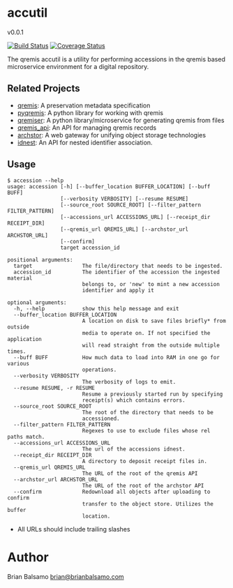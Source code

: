 # accutil

v0.0.1

[![Build Status](https://travis-ci.org/bnbalsamo/qremis_accutil.svg?branch=master)](https://travis-ci.org/bnbalsamo/qremis_accutil) [![Coverage Status](https://coveralls.io/repos/github/bnbalsamo/qremis_accutil/badge.svg?branch=master)](https://coveralls.io/github/bnbalsamo/qremis_accutil?branch=master)

The qremis accutil is a utility for performing accessions in the qremis based microservice environment for a digital repository.

## Related Projects

- [qremis](https://github.com/bnbalsamo/qremis): A preservation metadata specification
- [pyqremis](https://github.com/bnbalsamo/pyqremis): A python library for working with qremis
- [qremiser](https://github.com/bnbalsamo/qremiser): A python library/microservice for generating qremis from files
- [qremis_api](https://github.com/bnbalsamo/qremis_api): An API for managing qremis records
- [archstor](https://github.com/bnbalsamo/archstor): A web gateway for unifying object storage technologies
- [idnest](https://github.com/uchicago-library/idnest): An API for nested identifier association.



## Usage

```
$ accession --help
usage: accession [-h] [--buffer_location BUFFER_LOCATION] [--buff BUFF]
                 [--verbosity VERBOSITY] [--resume RESUME]
                 [--source_root SOURCE_ROOT] [--filter_pattern FILTER_PATTERN]
                 [--accessions_url ACCESSIONS_URL] [--receipt_dir RECEIPT_DIR]
                 [--qremis_url QREMIS_URL] [--archstor_url ARCHSTOR_URL]
                 [--confirm]
                 target accession_id

positional arguments:
  target                The file/directory that needs to be ingested.
  accession_id          The identifier of the accession the ingested material
                        belongs to, or 'new' to mint a new accession
                        identifier and apply it

optional arguments:
  -h, --help            show this help message and exit
  --buffer_location BUFFER_LOCATION
                        A location on disk to save files briefly* from outside
                        media to operate on. If not specified the application
                        will read straight from the outside multiple times.
  --buff BUFF           How much data to load into RAM in one go for various
                        operations.
  --verbosity VERBOSITY
                        The verbosity of logs to emit.
  --resume RESUME, -r RESUME
                        Resume a previously started run by specifying
                        receipt(s) which contains errors.
  --source_root SOURCE_ROOT
                        The root of the directory that needs to be
                        accessioned.
  --filter_pattern FILTER_PATTERN
                        Regexes to use to exclude files whose rel paths match.
  --accessions_url ACCESSIONS_URL
                        The url of the accessions idnest.
  --receipt_dir RECEIPT_DIR
                        A directory to deposit receipt files in.
  --qremis_url QREMIS_URL
                        The URL of the root of the qremis API
  --archstor_url ARCHSTOR_URL
                        The URL of the root of the archstor API
  --confirm             Redownload all objects after uploading to confirm
                        transfer to the object store. Utilizes the buffer
                        location.
```
* All URLs should include trailing slashes

# Author
Brian Balsamo <brian@brianbalsamo.com>
